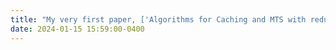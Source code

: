 ```yaml
---
title: "My very first paper, ['Algorithms for Caching and MTS with reduced number of predictions'](https://arxiv.org/pdf/2404.06280), has been accepted at ICLR with scores 8,8,8,8!"
date: 2024-01-15 15:59:00-0400
---
```




